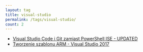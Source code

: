 ```yaml
---
layout: tag
title: visual-studio
permalink: /tags/visual-studio/
count: 2
---
```


- [Visual Studio Code i Git zamiast PowerShell ISE - UPDATED](https://blog.justcloud.pl/visual-studio-code-i-git-zamiast-powershell-ise)
- [Tworzenie szablonu ARM - Visual Studio 2017](https://blog.justcloud.pl/tworzenie-szablonu-arm-visual-studio-2017)
